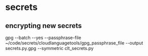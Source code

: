 # secrets
## encrypting new secrets
gpg --batch --yes --passphrase-file ~/code/secrets/cloudlanguagetools/gpg_passphrase_file --output secrets.py.gpg --symmetric clt_secrets.py